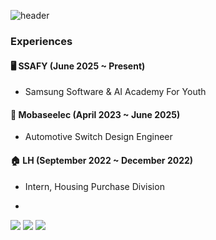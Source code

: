 ![header](https://capsule-render.vercel.app/api?type=rounded&color=auto&height=200&section=header&text=안%20녕%20하%20세%20요%20!)

### Experiences

#### 🖥️ SSAFY (June 2025 ~ Present)
- Samsung Software & AI Academy For Youth

#### 🚗 Mobaseelec (April 2023 ~ June 2025)
- Automotive Switch Design Engineer 

#### 🏠 LH (September 2022 ~ December 2022)
- Intern, Housing Purchase Division

- 
<img src="https://img.shields.io/badge/Python-3776AB?style=flat-square&logo=Python&logoColor=white"/> <img src="https://img.shields.io/badge/apple-000000?style=flat-square&logo=apple&logoColor=white"/> <img src="https://img.shields.io/badge/OpenAI-412991?style=flat-square&logo=OpenAI&logoColor=white"/>




